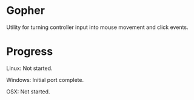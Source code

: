 Gopher
======

Utility for turning controller input into mouse movement and click events.

Progress
======
Linux: Not started.

Windows: Initial port complete.

OSX: Not started.
